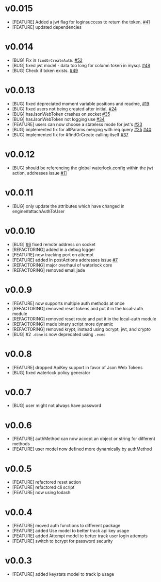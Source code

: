 # v0.015
* [FEATURE] Added a jwt flag for loginsuccess to return the token. [#41](https://github.com/waterlock/waterlock/pull/41)
* [FEATURE] updated dependencies

# v0.014
* [BUG] Fix in `findOrCreateAuth`. [#52](https://github.com/davidrivera/waterlock/pull/52)
* [BUG] fixed jwt model - data too long for column token in mysql. [#48](https://github.com/davidrivera/waterlock/pull/48)
* [BUG] Check if token exists. [#49](https://github.com/davidrivera/waterlock/pull/49)

# v0.0.13
* [BUG] fixed depreciated moment variable positions and readme, [#19](https://github.com/davidrivera/waterlock/pull/19)
* [BUG] fixed users not being created after initial, [#24](https://github.com/davidrivera/waterlock/pull/24)
* [BUG] hasJsonWebToken crashes on socket [#35](https://github.com/davidrivera/waterlock/issues/35)
* [BUG] hasJsonWebToken not logging use [#34](https://github.com/davidrivera/waterlock/issues/34)
* [FEATURE] users can now choose a stateless mode for jwt's [#23](https://github.com/davidrivera/waterlock/issues/23)
* [BUG] implemented fix for allParams merging with req.query [#25](https://github.com/davidrivera/waterlock/issues/25) [#40](https://github.com/davidrivera/waterlock/issues/40)
* [BUG] implemented fix for #findOrCreate calling itself [#37](https://github.com/davidrivera/waterlock/issues/37)

# v0.0.12
* [BUG] should be referencing the global waterlock.config within the jwt action, addresses issue [#11](https://github.com/davidrivera/waterlock/issues/11)

# v0.0.11
* [BUG] only update the attributes which have changed in engine#attachAuthToUser

# v0.0.10
* [BUG] [#6](https://github.com/davidrivera/waterlock/issues/6) fixed remote address on socket
* [REFACTORING] added in a debug logger
* [FEATURE] now tracking port on attempt
* [FEATURE] added in postActions addresses issue [#7](https://github.com/davidrivera/waterlock/issues/7)
* [REFACTORING] major overhaul of waterlock core
* [REFACTORING] removed email.jade 

# v0.0.9
* [FEATURE] now supports multiple auth methods at once
* [REFACTORING] removed reset tokens and put it in the local-auth module
* [REFACTORING] removed reset route and put it in the local-auth module
* [REFACTORING] made binary script more dynamic
* [REFACTORING] removed krypt, instead using bcrypt, jwt, and crypto
* [BUG] #2 `.done` is now deprecated using `.exec`

# v0.0.8
* [FEATURE] dropped ApiKey support in favor of Json Web Tokens
* [BUG] fixed waterlock policy generator

# v0.0.7
* [BUG] user might not always have password

# v0.0.6
* [FEATURE] authMethod can now accept an object or string for different methods
* [FEATURE] user model now defined more dynamically by authMethod

# v0.0.5
* [FEATURE] refactored reset action
* [FEATURE] refactored cli script
* [FEATURE] now using lodash

# v0.0.4
* [FEATURE] moved auth functions to different package
* [FEATURE] added Use model to better track api key usage
* [FEATURE] added Attempt model to better track user login attempts
* [FEATURE] switch to bcrypt for password security

# v0.0.3
* [FEATURE] added keystats model to track ip usage

